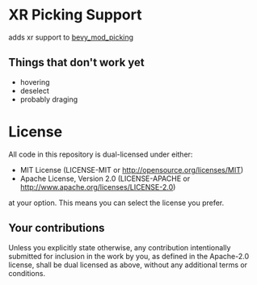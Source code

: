 # XR Picking Support
adds xr support to [bevy_mod_picking](https://github.com/aevyrie/bevy_mod_picking/)
## Things that don't work yet
- hovering
- deselect
- probably draging

# License

All code in this repository is dual-licensed under either:

- MIT License (LICENSE-MIT or http://opensource.org/licenses/MIT)
- Apache License, Version 2.0 (LICENSE-APACHE or http://www.apache.org/licenses/LICENSE-2.0)

at your option. This means you can select the license you prefer.

## Your contributions
Unless you explicitly state otherwise, any contribution intentionally submitted for inclusion in the work by you, as defined in the Apache-2.0 license, shall be dual licensed as above, without any additional terms or conditions.


